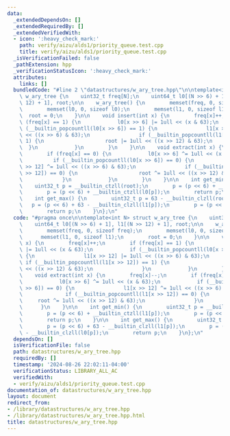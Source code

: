 ```yaml
---
data:
  _extendedDependsOn: []
  _extendedRequiredBy: []
  _extendedVerifiedWith:
  - icon: ':heavy_check_mark:'
    path: verify/aizu/alds1/priority_queue.test.cpp
    title: verify/aizu/alds1/priority_queue.test.cpp
  _isVerificationFailed: false
  _pathExtension: hpp
  _verificationStatusIcon: ':heavy_check_mark:'
  attributes:
    links: []
  bundledCode: "#line 2 \"datastructures/w_ary_tree.hpp\"\n\ntemplate<int N> struct\
    \ w_ary_tree {\n    uint32_t freq[N];\n    uint64_t l0[(N >> 6) + 1], l1[(N >>\
    \ 12) + 1], root;\n\n    w_ary_tree() {\n        memset(freq, 0, sizeof freq);\n\
    \        memset(l0, 0, sizeof l0);\n        memset(l1, 0, sizeof l1);\n      \
    \  root = 0;\n    }\n\n    void insert(int x) {\n        freq[x]++;\n        if\
    \ (freq[x] == 1) {\n            l0[x >> 6] |= 1ull << (x & 63);\n            if\
    \ (__builtin_popcountll(l0[x >> 6]) == 1) {\n                l1[x >> 12] |= 1ull\
    \ << ((x >> 6) & 63);\n                if (__builtin_popcountll(l1[x >> 12]) ==\
    \ 1) {\n                    root |= 1ull << ((x >> 12) & 63);\n              \
    \  }\n            }\n        }\n    }\n\n    void extract(int x) {\n        freq[x]--;\n\
    \        if (freq[x] == 0) {\n            l0[x >> 6] ^= 1ull << (x & 63);\n  \
    \          if (__builtin_popcountll(l0[x >> 6]) == 0) {\n                l1[x\
    \ >> 12] ^= 1ull << ((x >> 6) & 63);\n                if (__builtin_popcountll(l1[x\
    \ >> 12]) == 0) {\n                    root ^= 1ull << ((x >> 12) & 63);\n   \
    \             }\n            }\n        }\n    }\n\n    int get_min() {\n    \
    \    uint32_t p = __builtin_ctzll(root);\n        p = (p << 6) + __builtin_ctzll(l1[p]);\n\
    \        p = (p << 6) + __builtin_ctzll(l0[p]);\n        return p;\n    }\n\n\
    \    int get_max() {\n        uint32_t p = 63 - __builtin_clzll(root);\n     \
    \   p = (p << 6) + 63 - __builtin_clzll(l1[p]);\n        p = (p << 6) + 63 - __builtin_clzll(l0[p]);\n\
    \        return p;\n    }\n};\n"
  code: "#pragma once\n\ntemplate<int N> struct w_ary_tree {\n    uint32_t freq[N];\n\
    \    uint64_t l0[(N >> 6) + 1], l1[(N >> 12) + 1], root;\n\n    w_ary_tree() {\n\
    \        memset(freq, 0, sizeof freq);\n        memset(l0, 0, sizeof l0);\n  \
    \      memset(l1, 0, sizeof l1);\n        root = 0;\n    }\n\n    void insert(int\
    \ x) {\n        freq[x]++;\n        if (freq[x] == 1) {\n            l0[x >> 6]\
    \ |= 1ull << (x & 63);\n            if (__builtin_popcountll(l0[x >> 6]) == 1)\
    \ {\n                l1[x >> 12] |= 1ull << ((x >> 6) & 63);\n               \
    \ if (__builtin_popcountll(l1[x >> 12]) == 1) {\n                    root |= 1ull\
    \ << ((x >> 12) & 63);\n                }\n            }\n        }\n    }\n\n\
    \    void extract(int x) {\n        freq[x]--;\n        if (freq[x] == 0) {\n\
    \            l0[x >> 6] ^= 1ull << (x & 63);\n            if (__builtin_popcountll(l0[x\
    \ >> 6]) == 0) {\n                l1[x >> 12] ^= 1ull << ((x >> 6) & 63);\n  \
    \              if (__builtin_popcountll(l1[x >> 12]) == 0) {\n               \
    \     root ^= 1ull << ((x >> 12) & 63);\n                }\n            }\n  \
    \      }\n    }\n\n    int get_min() {\n        uint32_t p = __builtin_ctzll(root);\n\
    \        p = (p << 6) + __builtin_ctzll(l1[p]);\n        p = (p << 6) + __builtin_ctzll(l0[p]);\n\
    \        return p;\n    }\n\n    int get_max() {\n        uint32_t p = 63 - __builtin_clzll(root);\n\
    \        p = (p << 6) + 63 - __builtin_clzll(l1[p]);\n        p = (p << 6) + 63\
    \ - __builtin_clzll(l0[p]);\n        return p;\n    }\n};\n"
  dependsOn: []
  isVerificationFile: false
  path: datastructures/w_ary_tree.hpp
  requiredBy: []
  timestamp: '2024-08-26 22:02:11-04:00'
  verificationStatus: LIBRARY_ALL_AC
  verifiedWith:
  - verify/aizu/alds1/priority_queue.test.cpp
documentation_of: datastructures/w_ary_tree.hpp
layout: document
redirect_from:
- /library/datastructures/w_ary_tree.hpp
- /library/datastructures/w_ary_tree.hpp.html
title: datastructures/w_ary_tree.hpp
---
```

